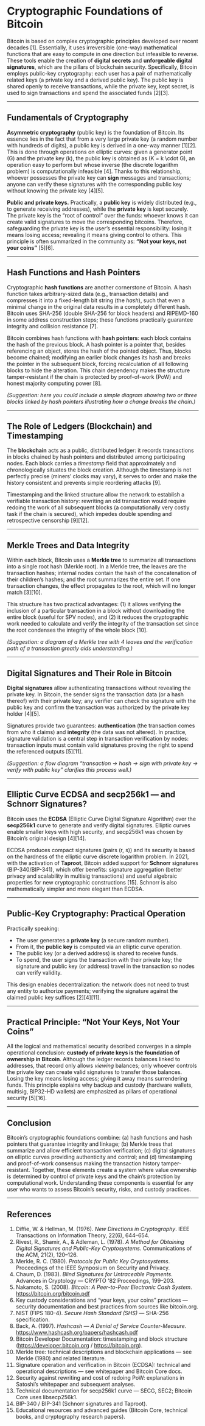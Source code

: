 # Cryptographic Foundations of Bitcoin

Bitcoin is based on complex cryptographic principles developed over recent decades [1]. Essentially, it uses irreversible (one-way) mathematical functions that are easy to compute in one direction but infeasible to reverse. These tools enable the creation of **digital secrets** and **unforgeable digital signatures**, which are the pillars of blockchain security. Specifically, Bitcoin employs public-key cryptography: each user has a pair of mathematically related keys (a private key and a derived public key). The public key is shared openly to receive transactions, while the private key, kept secret, is used to sign transactions and spend the associated funds [2][3].

---

## Fundamentals of Cryptography

**Asymmetric cryptography** (public key) is the foundation of Bitcoin. Its essence lies in the fact that from a very large private key (a random number with hundreds of digits), a public key is derived in a one-way manner [1][2]. This is done through operations on elliptic curves: given a generator point \(G\) and the private key \(k\), the public key is obtained as \(K = k \cdot G\), an operation easy to perform but whose inverse (the discrete logarithm problem) is computationally infeasible [4]. Thanks to this relationship, whoever possesses the private key can **sign** messages and transactions; anyone can verify these signatures with the corresponding public key without knowing the private key [4][5].

**Public and private keys.** Practically, a **public key** is widely distributed (e.g., to generate receiving addresses), while the **private key** is kept securely. The private key is the “root of control” over the funds: whoever knows it can create valid signatures to move the corresponding bitcoins. Therefore, safeguarding the private key is the user’s essential responsibility: losing it means losing access; revealing it means giving control to others. This principle is often summarized in the community as: **“Not your keys, not your coins”** [5][6].

---

## Hash Functions and Hash Pointers

Cryptographic **hash functions** are another cornerstone of Bitcoin. A hash function takes arbitrary-sized data (e.g., transaction details) and compresses it into a fixed-length bit string (the *hash*), such that even a minimal change in the original data results in a completely different hash. Bitcoin uses SHA-256 (double SHA-256 for block headers) and RIPEMD-160 in some address construction steps; these functions practically guarantee integrity and collision resistance [7].

Bitcoin combines hash functions with **hash pointers**: each block contains the hash of the previous block. A hash pointer is a pointer that, besides referencing an object, stores the hash of the pointed object. Thus, blocks become chained; modifying an earlier block changes its hash and breaks the pointer in the subsequent block, forcing recalculation of all following blocks to hide the alteration. This chain dependency makes the structure tamper-resistant if the chain is protected by proof-of-work (PoW) and honest majority computing power [8].

*(Suggestion: here you could include a simple diagram showing two or three blocks linked by hash pointers illustrating how a change breaks the chain.)*

---

## The Role of Ledgers (Blockchain) and Timestamping

The **blockchain** acts as a public, distributed ledger: it records transactions in blocks chained by hash pointers and distributed among participating nodes. Each block carries a *timestamp* field that approximately and chronologically situates the block creation. Although the timestamp is not perfectly precise (miners’ clocks may vary), it serves to order and make the history consistent and prevents simple reordering attacks [9].

Timestamping and the linked structure allow the network to establish a verifiable transaction history: rewriting an old transaction would require redoing the work of all subsequent blocks (a computationally very costly task if the chain is secured), which impedes double spending and retrospective censorship [9][12].

---

## Merkle Trees and Data Integrity

Within each block, Bitcoin uses a **Merkle tree** to summarize all transactions into a single root hash (Merkle root). In a Merkle tree, the leaves are the transaction hashes; internal nodes contain the hash of the concatenation of their children’s hashes; and the root summarizes the entire set. If one transaction changes, the effect propagates to the root, which will no longer match [3][10].

This structure has two practical advantages: (1) it allows verifying the inclusion of a particular transaction in a block without downloading the entire block (useful for SPV nodes), and (2) it reduces the cryptographic work needed to calculate and verify the integrity of the transaction set since the root condenses the integrity of the whole block [10].

*(Suggestion: a diagram of a Merkle tree with 4 leaves and the verification path of a transaction greatly aids understanding.)*

---

## Digital Signatures and Their Role in Bitcoin

**Digital signatures** allow authenticating transactions without revealing the private key. In Bitcoin, the sender signs the transaction data (or a hash thereof) with their private key; any verifier can check the signature with the public key and confirm the transaction was authorized by the private key holder [4][5].

Signatures provide two guarantees: **authentication** (the transaction comes from who it claims) and **integrity** (the data was not altered). In practice, signature validation is a central step in transaction verification by nodes: transaction inputs must contain valid signatures proving the right to spend the referenced outputs [5][11].

*(Suggestion: a flow diagram “transaction → hash → sign with private key → verify with public key” clarifies this process well.)*

---

## Elliptic Curve ECDSA and secp256k1 — and Schnorr Signatures?

Bitcoin uses the **ECDSA** (Elliptic Curve Digital Signature Algorithm) over the **secp256k1** curve to generate and verify digital signatures. Elliptic curves enable smaller keys with high security, and secp256k1 was chosen by Bitcoin’s original design [4][14].

ECDSA produces compact signatures (pairs \(r, s\)) and its security is based on the hardness of the elliptic curve discrete logarithm problem. In 2021, with the activation of **Taproot**, Bitcoin added support for **Schnorr** signatures (BIP-340/BIP-341), which offer benefits: signature aggregation (better privacy and scalability in multisig transactions) and useful algebraic properties for new cryptographic constructions [15]. Schnorr is also mathematically simpler and more elegant than ECDSA.

---

## Public-Key Cryptography: Practical Operation

Practically speaking:

- The user generates a **private key** (a secure random number).  
- From it, the **public key** is computed via an elliptic curve operation.  
- The public key (or a derived address) is shared to receive funds.  
- To spend, the user signs the transaction with their private key; the signature and public key (or address) travel in the transaction so nodes can verify validity.

This design enables decentralization: the network does not need to trust any entity to authorize payments; verifying the signature against the claimed public key suffices [2][4][11].

---

## Practical Principle: “Not Your Keys, Not Your Coins”

All the logical and mathematical security described converges in a simple operational conclusion: **custody of private keys is the foundation of ownership in Bitcoin**. Although the ledger records balances linked to addresses, that record only allows *viewing* balances; only whoever controls the private key can create valid signatures to transfer those balances. Losing the key means losing access; giving it away means surrendering funds. This principle explains why backup and custody (hardware wallets, multisig, BIP32-HD wallets) are emphasized as pillars of operational security [5][16].

---

## Conclusion

Bitcoin’s cryptographic foundations combine: (a) hash functions and hash pointers that guarantee integrity and linkage; (b) Merkle trees that summarize and allow efficient transaction verification; (c) digital signatures on elliptic curves providing authenticity and control; and (d) timestamping and proof-of-work consensus making the transaction history tamper-resistant. Together, these elements create a system where value ownership is determined by control of private keys and the chain’s protection by computational work. Understanding these components is essential for any user who wants to assess Bitcoin’s security, risks, and custody practices.

---

## References

1. Diffie, W. & Hellman, M. (1976). *New Directions in Cryptography*. IEEE Transactions on Information Theory, 22(6), 644–654.  
2. Rivest, R., Shamir, A., & Adleman, L. (1978). *A Method for Obtaining Digital Signatures and Public-Key Cryptosystems*. Communications of the ACM, 21(2), 120–126.  
3. Merkle, R. C. (1980). *Protocols for Public Key Cryptosystems*. Proceedings of the IEEE Symposium on Security and Privacy.  
4. Chaum, D. (1983). *Blind Signatures for Untraceable Payments*. Advances in Cryptology — CRYPTO '82 Proceedings, 199–203.  
5. Nakamoto, S. (2008). *Bitcoin: A Peer-to-Peer Electronic Cash System*. https://bitcoin.org/bitcoin.pdf  
6. Key custody considerations and “your keys, your coins” practices — security documentation and best practices from sources like bitcoin.org.  
7. NIST (FIPS 180-4). *Secure Hash Standard (SHS)* — SHA-256 specification.  
8. Back, A. (1997). *Hashcash — A Denial of Service Counter-Measure*. https://www.hashcash.org/papers/hashcash.pdf  
9. Bitcoin Developer Documentation: timestamping and block structure (https://developer.bitcoin.org / https://bitcoin.org).  
10. Merkle tree: technical descriptions and blockchain applications — see Merkle (1980) and related literature.  
11. Signature operation and verification in Bitcoin (ECDSA): technical and operational descriptions — see whitepaper and Bitcoin Core docs.  
12. Security against rewriting and cost of redoing PoW: explanations in Satoshi’s whitepaper and subsequent analyses.  
13. Technical documentation for secp256k1 curve — SECG, SEC2; Bitcoin Core uses libsecp256k1.  
14. BIP-340 / BIP-341 (Schnorr signatures and Taproot).  
15. Educational resources and advanced guides (Bitcoin Core, technical books, and cryptography research papers).  

